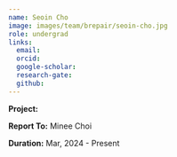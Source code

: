 ```yaml
---
name: Seoin Cho
image: images/team/brepair/seoin-cho.jpg
role: undergrad
links:
  email:
  orcid:
  google-scholar:
  research-gate:
  github:
---
```


<strong>Project:</strong> <br>

<strong>Report To:</strong> Minee Choi <br>

<strong>Duration:</strong> Mar, 2024 - Present
